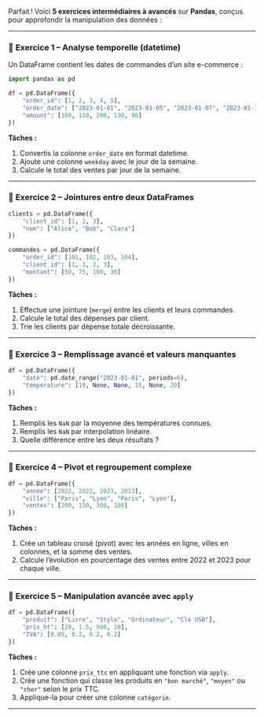 Parfait ! Voici **5 exercices intermédiaires à avancés** sur **Pandas**, conçus pour approfondir la manipulation des données :

---

### 🧠 **Exercice 1 – Analyse temporelle (datetime)**

Un DataFrame contient les dates de commandes d’un site e-commerce :

```python
import pandas as pd

df = pd.DataFrame({
    "order_id": [1, 2, 3, 4, 5],
    "order_date": ["2023-01-01", "2023-01-05", "2023-01-07", "2023-01-15", "2023-01-20"],
    "amount": [100, 150, 200, 130, 90]
})
```

**Tâches :**

1. Convertis la colonne `order_date` en format datetime.
2. Ajoute une colonne `weekday` avec le jour de la semaine.
3. Calcule le total des ventes par jour de la semaine.

---

### 🧠 **Exercice 2 – Jointures entre deux DataFrames**

```python
clients = pd.DataFrame({
    "client_id": [1, 2, 3],
    "nom": ["Alice", "Bob", "Clara"]
})

commandes = pd.DataFrame({
    "order_id": [101, 102, 103, 104],
    "client_id": [1, 1, 2, 3],
    "montant": [50, 75, 100, 30]
})
```

**Tâches :**

1. Effectue une jointure (`merge`) entre les clients et leurs commandes.
2. Calcule le total des dépenses par client.
3. Trie les clients par dépense totale décroissante.

---

### 🧠 **Exercice 3 – Remplissage avancé et valeurs manquantes**

```python
df = pd.DataFrame({
    "date": pd.date_range("2023-01-01", periods=6),
    "temperature": [10, None, None, 15, None, 20]
})
```

**Tâches :**

1. Remplis les `NaN` par la moyenne des températures connues.
2. Remplis les `NaN` par interpolation linéaire.
3. Quelle différence entre les deux résultats ?

---

### 🧠 **Exercice 4 – Pivot et regroupement complexe**

```python
df = pd.DataFrame({
    "année": [2022, 2022, 2023, 2023],
    "ville": ["Paris", "Lyon", "Paris", "Lyon"],
    "ventes": [200, 150, 300, 100]
})
```

**Tâches :**

1. Crée un tableau croisé (pivot) avec les années en ligne, villes en colonnes, et la somme des ventes.
2. Calcule l’évolution en pourcentage des ventes entre 2022 et 2023 pour chaque ville.

---

### 🧠 **Exercice 5 – Manipulation avancée avec `apply`**

```python
df = pd.DataFrame({
    "produit": ["Livre", "Stylo", "Ordinateur", "Clé USB"],
    "prix_ht": [20, 1.5, 900, 10],
    "TVA": [0.05, 0.2, 0.2, 0.2]
})
```

**Tâches :**

1. Crée une colonne `prix_ttc` en appliquant une fonction via `apply`.
2. Crée une fonction qui classe les produits en `"bon marché"`, `"moyen"` ou `"cher"` selon le prix TTC.
3. Applique-la pour créer une colonne `catégorie`.

---

